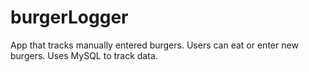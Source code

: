 # burgerLogger

App that tracks manually entered burgers.  Users can eat or enter new burgers.  Uses MySQL to track data.
